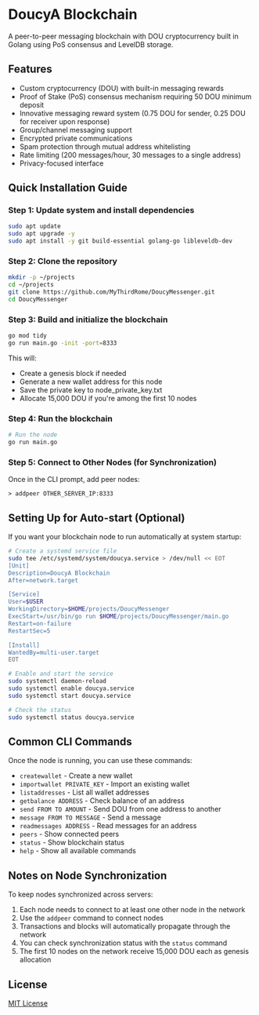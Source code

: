 # DoucyA Blockchain

A peer-to-peer messaging blockchain with DOU cryptocurrency built in Golang using PoS consensus and LevelDB storage.

## Features

- Custom cryptocurrency (DOU) with built-in messaging rewards
- Proof of Stake (PoS) consensus mechanism requiring 50 DOU minimum deposit
- Innovative messaging reward system (0.75 DOU for sender, 0.25 DOU for receiver upon response)
- Group/channel messaging support
- Encrypted private communications
- Spam protection through mutual address whitelisting
- Rate limiting (200 messages/hour, 30 messages to a single address)
- Privacy-focused interface

## Quick Installation Guide

### Step 1: Update system and install dependencies
```bash
sudo apt update
sudo apt upgrade -y
sudo apt install -y git build-essential golang-go libleveldb-dev
```

### Step 2: Clone the repository
```bash
mkdir -p ~/projects
cd ~/projects
git clone https://github.com/MyThirdRome/DoucyMessenger.git
cd DoucyMessenger
```

### Step 3: Build and initialize the blockchain
```bash
go mod tidy
go run main.go -init -port=8333
```

This will:
- Create a genesis block if needed
- Generate a new wallet address for this node
- Save the private key to node_private_key.txt
- Allocate 15,000 DOU if you're among the first 10 nodes

### Step 4: Run the blockchain
```bash
# Run the node
go run main.go
```

### Step 5: Connect to Other Nodes (for Synchronization)

Once in the CLI prompt, add peer nodes:

```
> addpeer OTHER_SERVER_IP:8333
```

## Setting Up for Auto-start (Optional)

If you want your blockchain node to run automatically at system startup:

```bash
# Create a systemd service file
sudo tee /etc/systemd/system/doucya.service > /dev/null << EOT
[Unit]
Description=DoucyA Blockchain
After=network.target

[Service]
User=$USER
WorkingDirectory=$HOME/projects/DoucyMessenger
ExecStart=/usr/bin/go run $HOME/projects/DoucyMessenger/main.go
Restart=on-failure
RestartSec=5

[Install]
WantedBy=multi-user.target
EOT

# Enable and start the service
sudo systemctl daemon-reload
sudo systemctl enable doucya.service
sudo systemctl start doucya.service

# Check the status
sudo systemctl status doucya.service
```

## Common CLI Commands

Once the node is running, you can use these commands:
- `createwallet` - Create a new wallet
- `importwallet PRIVATE_KEY` - Import an existing wallet
- `listaddresses` - List all wallet addresses
- `getbalance ADDRESS` - Check balance of an address
- `send FROM TO AMOUNT` - Send DOU from one address to another
- `message FROM TO MESSAGE` - Send a message
- `readmessages ADDRESS` - Read messages for an address
- `peers` - Show connected peers
- `status` - Show blockchain status
- `help` - Show all available commands

## Notes on Node Synchronization

To keep nodes synchronized across servers:

1. Each node needs to connect to at least one other node in the network
2. Use the `addpeer` command to connect nodes
3. Transactions and blocks will automatically propagate through the network
4. You can check synchronization status with the `status` command
5. The first 10 nodes on the network receive 15,000 DOU each as genesis allocation

## License

[MIT License](LICENSE)
